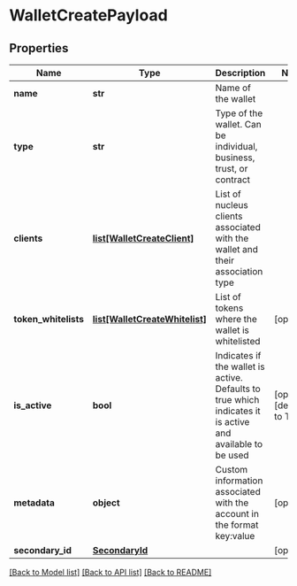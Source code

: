 # WalletCreatePayload

## Properties
Name | Type | Description | Notes
------------ | ------------- | ------------- | -------------
**name** | **str** | Name of the wallet | 
**type** | **str** | Type of the wallet. Can be individual, business, trust, or contract | 
**clients** | [**list[WalletCreateClient]**](WalletCreateClient.md) | List of nucleus clients associated with the wallet and their association type | 
**token_whitelists** | [**list[WalletCreateWhitelist]**](WalletCreateWhitelist.md) | List of tokens where the wallet is whitelisted | [optional] 
**is_active** | **bool** | Indicates if the wallet is active. Defaults to true which indicates it is active and available to be used | [optional] [default to True]
**metadata** | **object** | Custom information associated with the account in the format key:value | [optional] 
**secondary_id** | [**SecondaryId**](SecondaryId.md) |  | [optional] 

[[Back to Model list]](../README.md#documentation-for-models) [[Back to API list]](../README.md#documentation-for-api-endpoints) [[Back to README]](../README.md)


